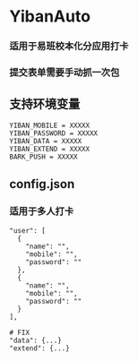 # YibanAuto
### 适用于易班校本化分应用打卡
### 提交表单需要手动抓一次包

## 支持环境变量
```
YIBAN_MOBILE = XXXXX
YIBAN_PASSWORD = XXXXX
YIBAN_DATA = XXXXX
YIBAN_EXTEND = XXXXX
BARK_PUSH = XXXXX 
```

## config.json
### 适用于多人打卡
```
"user": [
  {
    "name": "",
    "mobile": "",
    "password": ""
  },
  {
    "name": "",
    "mobile": "",
    "password": ""
  }
],

# FIX
"data": {...}
"extend": {...}
```
